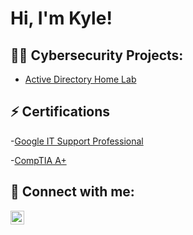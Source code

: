 <h1>Hi, I'm Kyle!

<h2>👨‍💻 Cybersecurity Projects:</h2>

- [Active Directory Home Lab](https://github.com/joshmadakor1/Algorithms-Practice)

<h2>⚡ Certifications</h2>

-[Google IT Support Professional](https://www.coursera.org/account/accomplishments/specialization/WXHS3X2T7NQ4)

-[CompTIA A+](https://www.credly.com/earner/earned/badge/3fd58687-731a-4ecc-bbed-a2291ee042a2)


<h2> 🤳 Connect with me:</h2>

[<img align="left" alt="Kylegibbons | LinkedIn" width="22px" src="https://cdn.jsdelivr.net/npm/simple-icons@v3/icons/linkedin.svg" />][linkedin]

[linkedin]: https://linkedin.com/in/kyle-gibbons-093271203


<!--
